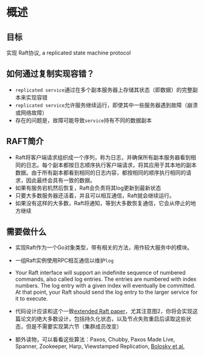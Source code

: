 # 概述

## 目标

实现 Raft协议, a replicated state machine protocol

## 如何通过复制实现容错？

- `replicated service`通过在多个副本服务器上存储其状态（即数据）的完整副本来实现容错
- `replicated service`允许服务继续运行，即使其中一些服务器遇到故障（崩溃或网络故障）
- 存在的问题是，故障可能导致`service`持有不同的数据副本

## RAFT简介

- Raft将客户端请求组织成一个序列，称为日志，并确保所有副本服务器看到相同的日志。每个副本都按日志顺序执行客户端请求，将其应用于其本地的副本数据。由于所有副本都看到相同的日志内容，都按相同的顺序执行相同的请求，因此最终会具有一致的数据。
- 如果有服务宕机然后恢复，Raft会负责将其log更新到最新状态
- 只要大多数服务器还活着，并且可以相互通信，Raft就会继续运行。
- 如果没有这样的大多数，Raft将通知，等到大多数恢复通信，它会从停止的地方继续

## 需要做什么

- 实现Raft作为一个Go对象类型，带有相关的方法，用作较大服务中的模块。
- 一组Raft实例使用RPC相互通信以维护`log`
- Your Raft interface will support an indefinite sequence of numbered commands, also called log entries.  The entries are numbered with index numbers.  The log entry with a given index will eventually be committed.  At that point, your Raft should send the log entry to the larger service for it to execute.

- 代码设计应该和这个一致[extended Raft paper](https://pdos.csail.mit.edu/6.824/papers/raft-extended.pdf)，尤其注意图2，你将会实现这篇论文的绝大多数设计，包括持久化状态，以及节点失败重启后读取这些状态，但是不需要实现第六节（集群成员改变）
- 额外读物，可以看看这些算法：Paxos, Chubby, Paxos Made Live, Spanner, Zookeeper, Harp, Viewstamped Replication, [Bolosky et al.](http://static.usenix.org/event/nsdi11/tech/full_papers/Bolosky.pdf)

